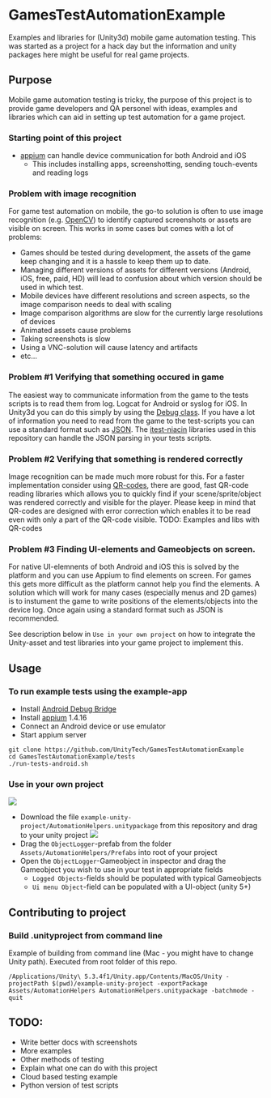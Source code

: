 # GamesTestAutomationExample
Examples and libraries for (Unity3d) mobile game automation testing. This was started as a project for a hack day but the information and unity packages here might be useful for real game projects.

## Purpose
Mobile game automation testing is tricky, the purpose of this project is to provide game developers and QA personel with ideas, examples and libraries which can aid in setting up test automation for a game project.

### Starting point of this project
- [appium](http://appium.io/) can handle device communication for both Android and iOS
  - This includes installing apps, screenshotting, sending touch-events and reading logs

### Problem with image recognition
For game test automation on mobile, the go-to solution is often to use image recognition (e.g. [OpenCV](http://opencv.org/)) to identify captured screenshots or assets are visible on screen. This works in some cases but comes with a lot of problems:
- Games should be tested during development, the assets of the game keep changing and it is a hassle to keep them up to date.
- Managing different versions of assets for different versions (Android, iOS, free, paid, HD) will lead to confusion about which version should be used in which test.
- Mobile devices have different resolutions and screen aspects, so the image comparison needs to deal with scaling
- Image comparison algorithms are slow for the currently large resolutions of devices
- Animated assets cause problems
- Taking screenshots is slow
- Using a VNC-solution will cause latency and artifacts
- etc...

### Problem #1 Verifying that something occured in game
The easiest way to communicate information from the game to the tests scripts is to read them from log. Logcat for Android or syslog for iOS. In Unity3d you can do this simply by using the [Debug class](http://docs.unity3d.com/ScriptReference/Debug.Log.html). If you have a lot of information you need to read from the game to the test-scripts you can use a standard format such as [JSON](https://en.wikipedia.org/wiki/JSON). The [itest-niacin](github.com/Applifier/itest-niacin) libraries used in this repository can handle the JSON parsing in your tests scripts.

### Problem #2 Verifying that something is rendered correctly
Image recognition can be made much more robust for this. For a faster implementation consider using [QR-codes](https://en.wikipedia.org/wiki/QR_code), there are good, fast QR-code reading libraries which allows you to quickly find if your scene/sprite/object was rendered correctly and visible for the player. Please keep in mind that QR-codes are designed with error correction which enables it to be read even with only a part of the QR-code visible.
TODO: Examples and libs with QR-codes

### Problem #3 Finding UI-elements and Gameobjects on screen.
For native UI-elemnents of both Android and iOS this is solved by the platform and you can use Appium to find elements on screen. For games this gets more difficult as the platform cannot help you find the elements. 
A solution which will work for many cases (especially menus and 2D games) is to instument the game to write positions of the elements/objects into the device log. Once again using a standard format such as JSON is recommended. 

See description below in `Use in your own project` on how to integrate the Unity-asset and test libraries into your game project to implement this.

## Usage
### To run example tests using the example-app
- Install [Android Debug Bridge](http://developer.android.com/tools/help/adb.html)
- Install [appium](http://appium.io/) 1.4.16
- Connect an Android device or use emulator
- Start appium server

```
git clone https://github.com/UnityTech/GamesTestAutomationExample
cd GamesTestAutomationExample/tests
./run-tests-android.sh
```

### Use in your own project
![](http://i.imgur.com/Cbos0J9.gif)
- Download the file `example-unity-project/AutomationHelpers.unitypackage` from this repository and drag to your unity project
![](http://i.imgur.com/02sruZr.gif)
- Drag the `ObjectLogger`-prefab from the folder `Assets/AutomationHelpers/Prefabs` into root of your project
- Open the `ObjectLogger`-Gameobject in inspector and drag the Gameobject you wish to use in your test in appropriate fields
  - `Logged Objects`-fields should be populated with typical Gameobjects
  - `Ui menu Object`-field can be populated with a UI-object (unity 5+)

## Contributing to project

### Build .unityproject from command line

Example of building from command line (Mac - you might have to change Unity path). Executed from root folder of this repo.

`/Applications/Unity\ 5.3.4f1/Unity.app/Contents/MacOS/Unity -projectPath $(pwd)/example-unity-project -exportPackage Assets/AutomationHelpers AutomationHelpers.unitypackage -batchmode -quit`

## TODO: 
- Write better docs with screenshots
- More examples
- Other methods of testing
- Explain what one can do with this project
- Cloud based testing example
- Python version of test scripts
